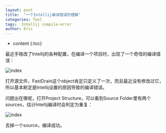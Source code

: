 ```yaml
---
layout: post
title:  "一个Intellij编译错误的理解"
categories: Tool
tags:  Intellij compile-error
author: Eric
---
```


* content
{:toc}

最近手贱改了Intellij的各种配置，在编译一个项目时，出现了一个奇怪的编译错误：

![index](http://static.zybuluo.com/comeon0r/5vg1whmnctbb4c3d9xxuhsxx/Screen%20Shot%202018-03-14%20at%201.57.39%20PM.png)


打开源文件，FastDrain这个object肯定只定义了一次，而且最近没有修改过它，所以基本断定是Intellij设置的原因导致的编译错误。

问题出在哪呢，打开Project Structure，可以看到Source Folder里有两个sources，估计Intellij编译时会判定为重复：

![index](http://static.zybuluo.com/comeon0r/1g1m7mtu23urljmmera19qyb/Screen%20Shot%202018-03-14%20at%201.54.55%20PM.png)

去掉一个source，编译成功。

